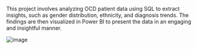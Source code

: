 This project involves analyzing OCD patient data using SQL to extract insights, such as gender distribution, ethnicity, and diagnosis trends. The findings are then visualized in Power BI to present the data in an engaging and insightful manner.

![image](https://github.com/user-attachments/assets/5fb49366-cf7a-4c36-a62d-b55fe738141b)
